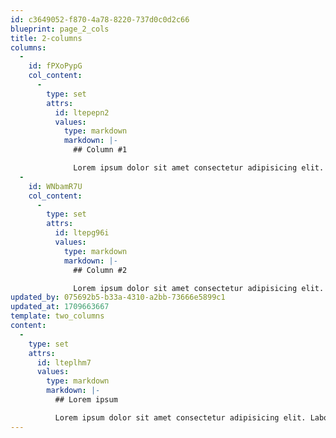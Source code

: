 ```yaml
---
id: c3649052-f870-4a78-8220-737d0c0d2c66
blueprint: page_2_cols
title: 2-columns
columns:
  -
    id: fPXoPypG
    col_content:
      -
        type: set
        attrs:
          id: ltepepn2
          values:
            type: markdown
            markdown: |-
              ## Column #1

              Lorem ipsum dolor sit amet consectetur adipisicing elit. Laboriosam aspernatur quisquam expedita cumque mollitia, consequatur deleniti praesentium atque tenetur reprehenderit sed amet itaque odit possimus labore vel, eius rerum, pariatur omnis obcaecati error dolor! Ut facere voluptatum molestiae aliquid. Vel id quaerat maiores fugit, inventore molestiae esse laboriosam enim ut.
  -
    id: WNbamR7U
    col_content:
      -
        type: set
        attrs:
          id: ltepg96i
          values:
            type: markdown
            markdown: |-
              ## Column #2

              Lorem ipsum dolor sit amet consectetur adipisicing elit. Laboriosam aspernatur quisquam expedita cumque mollitia, consequatur deleniti praesentium atque tenetur reprehenderit sed amet itaque odit possimus labore vel, eius rerum, pariatur omnis obcaecati error dolor! Ut facere voluptatum molestiae aliquid. Vel id quaerat maiores fugit, inventore molestiae esse laboriosam enim ut.
updated_by: 075692b5-b33a-4310-a2bb-73666e5899c1
updated_at: 1709663667
template: two_columns
content:
  -
    type: set
    attrs:
      id: lteplhm7
      values:
        type: markdown
        markdown: |-
          ## Lorem ipsum

          Lorem ipsum dolor sit amet consectetur adipisicing elit. Laboriosam aspernatur quisquam expedita cumque mollitia, consequatur deleniti praesentium atque tenetur reprehenderit sed amet itaque odit possimus labore vel, eius rerum, pariatur omnis obcaecati error dolor! Ut facere voluptatum molestiae aliquid. Vel id quaerat maiores fugit, inventore molestiae esse laboriosam enim ut.
---
```

